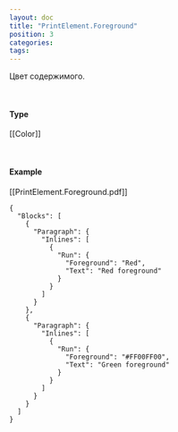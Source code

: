 ```yaml
---
layout: doc
title: "PrintElement.Foreground"
position: 3
categories: 
tags: 
---
```


Цвет содержимого.

   

#### Type

[[Color]]

   

#### Example

[[PrintElement.Foreground.pdf]]  


```
{
  "Blocks": [
    {
      "Paragraph": {
        "Inlines": [
          {
            "Run": {
              "Foreground": "Red",
              "Text": "Red foreground"
            }
          }
        ]
      }
    },
    {
      "Paragraph": {
        "Inlines": [
          {
            "Run": {
              "Foreground": "#FF00FF00",
              "Text": "Green foreground"
            }
          }
        ]
      }
    }
  ]
}
```

  


  


